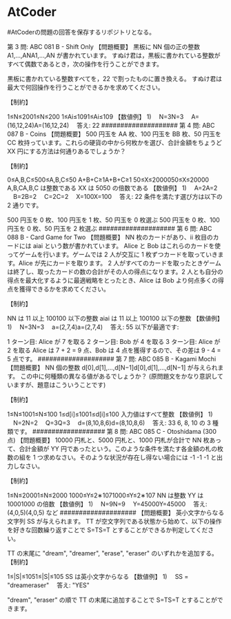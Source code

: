 # AtCoder
#AtCoderの問題の回答を保存するリポジトリとなる。

第 3 問: ABC 081 B - Shift Only
【問題概要】
黒板に NN 個の正の整数 A1,…,ANA1,…,AN が書かれています。
すぬけ君は，黒板に書かれている整数がすべて偶数であるとき，次の操作を行うことができます。

黒板に書かれている整数すべてを，22 で割ったものに置き換える。
すぬけ君は最大で何回操作を行うことができるかを求めてください。

【制約】

1≤N≤2001≤N≤200
1≤Ai≤1091≤Ai≤109
【数値例】
1)
　N=3N=3
　A=(16,12,24)A=(16,12,24)
　答え: 22
####################
第 4 問: ABC 087 B - Coins
【問題概要】
500 円玉を AA 枚、100 円玉を BB 枚、50 円玉を CC 枚持っています。これらの硬貨の中から何枚かを選び、合計金額をちょうど XX 円にする方法は何通りあるでしょうか？

【制約】

0≤A,B,C≤500≤A,B,C≤50
A+B+C≥1A+B+C≥1
50≤X≤2000050≤X≤20000
A,B,CA,B,C は整数である
XX は 5050 の倍数である
【数値例】
1)
　A=2A=2
　B=2B=2
　C=2C=2
　X=100X=100
　答え: 22
条件を満たす選び方は以下の 2 通りです。

500 円玉を 0 枚、100 円玉を 1 枚、50 円玉を 0 枚選ぶ
500 円玉を 0 枚、100 円玉を 0 枚、50 円玉を 2 枚選ぶ
####################
第 6 問: ABC 088 B - Card Game for Two 
【問題概要】
NN 枚のカードがあり、ii 枚目のカードには aiai という数が書かれています。
Alice と Bob はこれらのカードを使ってゲームを行います。ゲームでは 2 人が交互に 1 枚ずつカードを取っていきます。Alice が先にカードを取ります。
2 人がすべてのカードを取ったときゲームは終了し、取ったカードの数の合計がその人の得点になります。2 人とも自分の得点を最大化するように最適戦略をとったとき、Alice は Bob より何点多くの得点を獲得できるかを求めてください。

【制約】

NN は 11 以上 100100 以下の整数
aiai は 11 以上 100100 以下の整数
【数値例】
1)
　N=3N=3
　a=(2,7,4)a=(2,7,4)
　答え: 55
以下が最適です:

1 ターン目: Alice が 7 を取る
2 ターン目: Bob が 4 を取る
3 ターン目: Alice が 2 を取る
Alice は 7 + 2 = 9 点、Bob は 4 点を獲得するので、その差は 9 - 4 = 5 点です。
####################
第 7 問: ABC 085 B - Kagami Mochi 
【問題概要】
NN 個の整数 d[0],d[1],…,d[N−1]d[0],d[1],…,d[N−1] が与えられます。
この中に何種類の異なる値があるでしょうか？
(原問題文をかなり意訳していますが、題意はこういうことです)

【制約】

1≤N≤1001≤N≤100
1≤d[i]≤1001≤d[i]≤100
入力値はすべて整数
【数値例】
1)
　N=2N=2
　Q=3Q=3
　d=(8,10,8,6)d=(8,10,8,6)
　答え: 33
6, 8, 10 の 3 種類です。
###################
第 8 問: ABC 085 C - Otoshidama (300 点)
【問題概要】
10000 円札と、5000 円札と、1000 円札が合計で NN 枚あって、合計金額が YY 円であったという。このような条件を満たす各金額の札の枚数の組を 1 つ求めなさい。そのような状況が存在し得ない場合には -1 -1 -1 と出力しなさい。

【制約】

1≤N≤20001≤N≤2000
1000≤Y≤2∗1071000≤Y≤2∗107
NN は整数
YY は 10001000 の倍数
【数値例】
1)
　N=9N=9
　Y=45000Y=45000
　答え: (4,0,5)(4,0,5) など
####################
【問題概要】
英小文字からなる文字列 SS が与えられます。
TT が空文字列である状態から始めて、以下の操作を好きな回数繰り返すことで S=TS=T とすることができるか判定してください。

TT の末尾に "dream", "dreamer", "erase", "eraser" のいずれかを追加する。
【制約】

1≤|S|≤1051≤|S|≤105
SS は英小文字からなる
【数値例】
1)
　SS = "dreameraser"
　答え: "YES"

"dream", "eraser" の順で TT の末尾に追加することで S=TS=T とすることができます。


